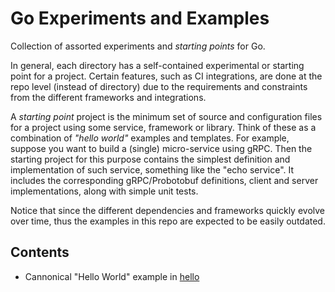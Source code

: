# Go Experiments and Examples

Collection of assorted experiments and _starting points_ for Go.

In general, each directory has a self-contained experimental or starting point for a project.
Certain features, such as CI integrations, are done at the repo level (instead of directory) due to the requirements and
constraints from the different frameworks and integrations.

A _starting point_ project is the minimum set of source and configuration files for a project using some service, framework or library. Think of these as a combination of _"hello world"_ examples and templates. For example, suppose you want to build a (single) micro-service using gRPC. Then the starting project for this purpose contains the simplest definition and implementation of such service, something like the "echo service". It includes the corresponding gRPC/Probotobuf definitions,  client and server implementations, along with simple unit tests.

Notice that since the different dependencies and frameworks quickly evolve over time, thus the examples in this repo are
expected to be easily outdated.

## Contents

* Cannonical "Hello World" example in [hello](hello)

